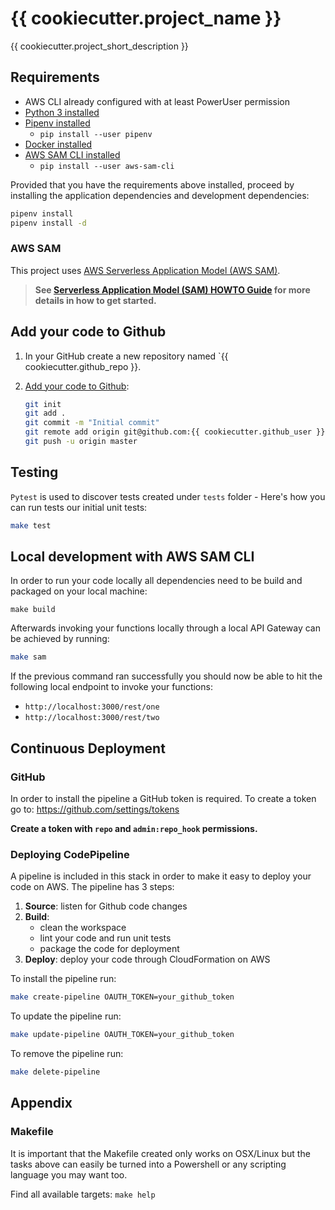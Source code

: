 # {{ cookiecutter.project_name }}

{{ cookiecutter.project_short_description }}

## Requirements

* AWS CLI already configured with at least PowerUser permission
* [Python 3 installed](https://www.python.org/downloads/)
* [Pipenv installed](https://github.com/pypa/pipenv)
    - `pip install --user pipenv`
* [Docker installed](https://www.docker.com/community-edition)
* [AWS SAM CLI installed](https://github.com/awslabs/aws-sam-cli) 
	- `pip install --user aws-sam-cli`

Provided that you have the requirements above installed, proceed by installing the application dependencies and development dependencies:

```bash
pipenv install
pipenv install -d
```

### AWS SAM

This project uses [AWS Serverless Application Model (AWS SAM)](https://github.com/awslabs/serverless-application-model).

> **See [Serverless Application Model (SAM) HOWTO Guide](https://github.com/awslabs/serverless-application-model/blob/master/HOWTO.md) for more details in how to get started.**


## Add your code to Github
1. In your GitHub create a new repository named `{{ cookiecutter.github_repo }}.
2. [Add your code to Github](https://help.github.com/articles/adding-an-existing-project-to-github-using-the-command-line/):

	```bash
	git init
	git add .
	git commit -m "Initial commit"
	git remote add origin git@github.com:{{ cookiecutter.github_user }}/	{{ cookiecutter.github_repo }}.git
	git push -u origin master
	```

## Testing

`Pytest` is used to discover tests created under `tests` folder - Here's how you can run tests our initial unit tests:

```bash
make test
```

## Local development with AWS SAM CLI 

In order to run your code locally all dependencies need to be build and packaged on your local machine:
```
make build
```

Afterwards invoking your functions locally through a local API Gateway can be achieved by running:

```bash
make sam
```

If the previous command ran successfully you should now be able to hit the following local endpoint to invoke your functions:
- `http://localhost:3000/rest/one`
- `http://localhost:3000/rest/two`


## Continuous Deployment

### GitHub

In order to install the pipeline a GitHub token is required.
To create a token go to: https://github.com/settings/tokens

**Create a token with ```repo``` and ```admin:repo_hook``` permissions.**

### Deploying CodePipeline

A pipeline is included in this stack in order to make it easy to deploy your code on AWS. The pipeline has 3 steps:

1. **Source**: listen for Github code changes
1. **Build**: 
	- clean the workspace
	- lint your code and run unit tests
	- package the code for deployment
1. **Deploy**: deploy your code through CloudFormation on AWS


To install the pipeline run:

```bash
make create-pipeline OAUTH_TOKEN=your_github_token 
```
To update the pipeline run:

```bash
make update-pipeline OAUTH_TOKEN=your_github_token
```

To remove the pipeline run:

```bash
make delete-pipeline
```

## Appendix

### Makefile

It is important that the Makefile created only works on OSX/Linux but the tasks above can easily be turned into a Powershell or any scripting language you may want too.

Find all available targets: `make help`


